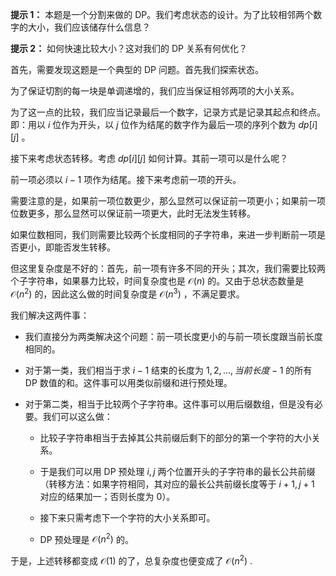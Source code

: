 **提示 1：** 本题是一个分割来做的 DP。我们考虑状态的设计。为了比较相邻两个数字的大小，我们应该储存什么信息？

**提示 2：** 如何快速比较大小？这对我们的 DP 关系有何优化？

首先，需要发现这题是一个典型的 DP 问题。首先我们探索状态。

为了保证切割的每一块是单调递增的，我们应当保证相邻两项的大小关系。

为了这一点的比较，我们应当记录最后一个数字，记录方式是记录其起点和终点。即：用以 $i$ 位作为开头，以 $j$ 位作为结尾的数字作为最后一项的序列个数为 $dp[i][j]$ 。

接下来考虑状态转移。考虑 $dp[i][j]$ 如何计算。其前一项可以是什么呢？

前一项必须以 $i-1$ 项作为结尾。接下来考虑前一项的开头。

需要注意的是，如果前一项位数更少，那么显然可以保证前一项更小；如果前一项位数更多，那么显然可以保证前一项更大，此时无法发生转移。

如果位数相同，我们则需要比较两个长度相同的子字符串，来进一步判断前一项是否更小，即能否发生转移。

但这里复杂度是不好的：首先，前一项有许多不同的开头；其次，我们需要比较两个子字符串，如果暴力比较，时间复杂度也是 $\mathcal{O}(n)$ 的。又由于总状态数量是 $\mathcal{O}(n^2)$ 的，因此这么做的时间复杂度是 $\mathcal{O}(n^3)$ ，不满足要求。

我们解决这两件事：

- 我们直接分为两类解决这个问题：前一项长度更小的与前一项长度跟当前长度相同的。

- 对于第一类，我们相当于求 $i-1$ 结束的长度为 $1, 2,\dots,当前长度-1$ 的所有 DP 数值的和。这件事可以用类似前缀和进行预处理。

- 对于第二类，相当于比较两个子字符串。这件事可以用后缀数组，但是没有必要。我们可以这么做：

    - 比较子字符串相当于去掉其公共前缀后剩下的部分的第一个字符的大小关系。

    - 于是我们可以用 DP 预处理 $i,j$ 两个位置开头的子字符串的最长公共前缀（转移方法：如果字符相同，其对应的最长公共前缀长度等于 $i+1,j+1$ 对应的结果加一；否则长度为 $0$）。

    - 接下来只需考虑下一个字符的大小关系即可。

    - DP 预处理是 $\mathcal{O}(n^2)$ 的。

于是，上述转移都变成 $\mathcal{O}(1)$ 的了，总复杂度也便变成了 $\mathcal{O}(n^2)$ .